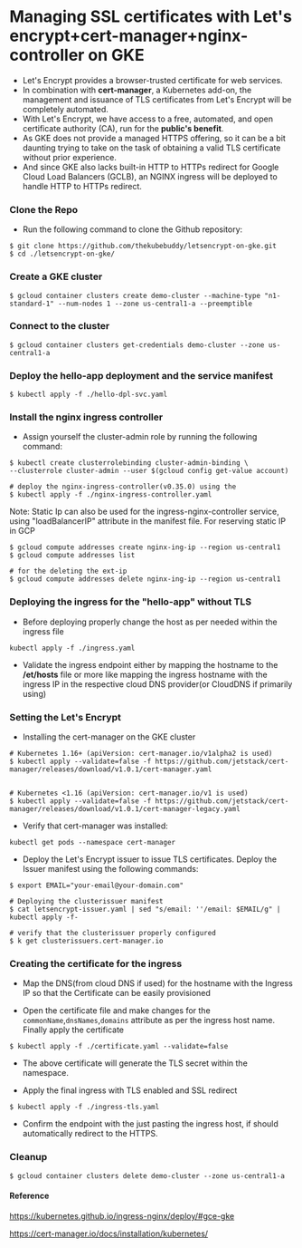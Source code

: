 # Managing SSL certificates with Let's encrypt+cert-manager+nginx-controller on GKE

* Let's Encrypt provides a browser-trusted certificate for web services.
* In combination with **cert-manager**, a Kubernetes add-on, the management and issuance of TLS certificates from Let's Encrypt will be completely automated.
* With Let's Encrypt, we have access to a free, automated, and open certificate authority (CA), run for the **public's benefit**.
* As GKE does not provide a managed HTTPS offering, so it can be a bit daunting trying to take on the task of obtaining a valid TLS certificate without prior experience.
* And since GKE also lacks built-in HTTP to HTTPs redirect for Google Cloud Load Balancers (GCLB), an NGINX ingress will be deployed to handle HTTP to HTTPs redirect.

### Clone the Repo
* Run the following command to clone the Github repository:
```
$ git clone https://github.com/thekubebuddy/letsencrypt-on-gke.git
$ cd ./letsencrypt-on-gke/
```

### Create a GKE cluster
```
$ gcloud container clusters create demo-cluster --machine-type "n1-standard-1" --num-nodes 1 --zone us-central1-a --preemptible 
```

### Connect to the cluster 
```
$ gcloud container clusters get-credentials demo-cluster --zone us-central1-a
```

### Deploy the hello-app deployment and the service manifest
```
$ kubectl apply -f ./hello-dpl-svc.yaml
```

### Install the nginx ingress controller

* Assign yourself the cluster-admin role by running the following command:
```
$ kubectl create clusterrolebinding cluster-admin-binding \
--clusterrole cluster-admin --user $(gcloud config get-value account)

# deploy the nginx-ingress-controller(v0.35.0) using the
$ kubectl apply -f ./nginx-ingress-controller.yaml 
```

Note: Static Ip can also be used for the ingress-nginx-controller service, using "loadBalancerIP" attribute in the manifest file.
For reserving static IP in GCP
```
$ gcloud compute addresses create nginx-ing-ip --region us-central1
$ gcloud compute addresses list

# for the deleting the ext-ip
$ gcloud compute addresses delete nginx-ing-ip --region us-central1
```

### Deploying the ingress for the "hello-app" without TLS 

* Before deploying properly change the host as per needed within the ingress file
```
kubectl apply -f ./ingress.yaml
```
* Validate the ingress endpoint either by mapping the hostname to the **/et/hosts** file or more like mapping the ingress hostname with the ingress IP in the respective cloud DNS provider(or CloudDNS if primarily using)


### Setting the Let's Encrypt

* Installing the cert-manager on the GKE cluster
```
# Kubernetes 1.16+ (apiVersion: cert-manager.io/v1alpha2 is used)
$ kubectl apply --validate=false -f https://github.com/jetstack/cert-manager/releases/download/v1.0.1/cert-manager.yaml


# Kubernetes <1.16 (apiVersion: cert-manager.io/v1 is used)
$ kubectl apply --validate=false -f https://github.com/jetstack/cert-manager/releases/download/v1.0.1/cert-manager-legacy.yaml
```

* Verify that cert-manager was installed:
```
kubectl get pods --namespace cert-manager
```

* Deploy the  Let's Encrypt issuer to issue TLS certificates. Deploy the Issuer manifest using the following commands:
```
$ export EMAIL="your-email@your-domain.com"

# Deploying the clusterissuer manifest
$ cat letsencrypt-issuer.yaml | sed "s/email: ''/email: $EMAIL/g" | kubectl apply -f-

# verify that the clusterissuer properly configured
$ k get clusterissuers.cert-manager.io 
```

### Creating the certificate for the ingress

* Map the DNS(from cloud DNS if used) for the hostname with the Ingress IP so that the Certificate can be easily provisioned 

* Open the certificate file and make changes for the   `commonName`,`dnsNames`,`domains` attribute as per the ingress host name. Finally apply the certificate
```
$ kubectl apply -f ./certificate.yaml --validate=false
```
* The above certificate will generate the TLS secret within the namespace.

* Apply the final ingress with TLS enabled and SSL redirect 
```
$ kubectl apply -f ./ingress-tls.yaml
```

* Confirm the endpoint with the just pasting the ingress host, if should automatically redirect to the HTTPS. 


### Cleanup
```
$ gcloud container clusters delete demo-cluster --zone us-central1-a
```


#### Reference
https://kubernetes.github.io/ingress-nginx/deploy/#gce-gke

https://cert-manager.io/docs/installation/kubernetes/